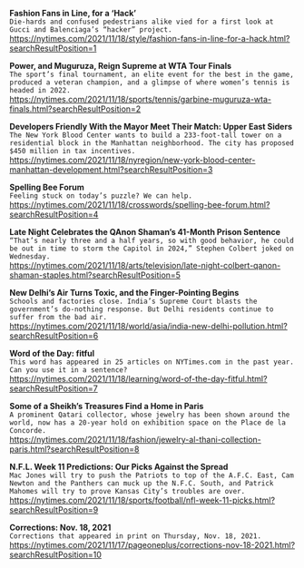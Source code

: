 **Fashion Fans in Line, for a ‘Hack’**\
`Die-hards and confused pedestrians alike vied for a first look at Gucci and Balenciaga’s “hacker” project.`\
https://nytimes.com/2021/11/18/style/fashion-fans-in-line-for-a-hack.html?searchResultPosition=1

**Power, and Muguruza, Reign Supreme at WTA Tour Finals**\
`The sport’s final tournament, an elite event for the best in the game, produced a veteran champion, and a glimpse of where women’s tennis is headed in 2022.`\
https://nytimes.com/2021/11/18/sports/tennis/garbine-muguruza-wta-finals.html?searchResultPosition=2

**Developers Friendly With the Mayor Meet Their Match: Upper East Siders**\
`The New York Blood Center wants to build a 233-foot-tall tower on a residential block in the Manhattan neighborhood. The city has proposed $450 million in tax incentives.`\
https://nytimes.com/2021/11/18/nyregion/new-york-blood-center-manhattan-development.html?searchResultPosition=3

**Spelling Bee Forum**\
`Feeling stuck on today’s puzzle? We can help.`\
https://nytimes.com/2021/11/18/crosswords/spelling-bee-forum.html?searchResultPosition=4

**Late Night Celebrates the QAnon Shaman’s 41-Month Prison Sentence**\
`“That’s nearly three and a half years, so with good behavior, he could be out in time to storm the Capitol in 2024,” Stephen Colbert joked on Wednesday.`\
https://nytimes.com/2021/11/18/arts/television/late-night-colbert-qanon-shaman-staples.html?searchResultPosition=5

**New Delhi’s Air Turns Toxic, and the Finger-Pointing Begins**\
`Schools and factories close. India’s Supreme Court blasts the government’s do-nothing response. But Delhi residents continue to suffer from the bad air.`\
https://nytimes.com/2021/11/18/world/asia/india-new-delhi-pollution.html?searchResultPosition=6

**Word of the Day: fitful**\
`This word has appeared in 25 articles on NYTimes.com in the past year. Can you use it in a sentence?`\
https://nytimes.com/2021/11/18/learning/word-of-the-day-fitful.html?searchResultPosition=7

**Some of a Sheikh’s Treasures Find a Home in Paris**\
`A prominent Qatari collector, whose jewelry has been shown around the world, now has a 20-year hold on exhibition space on the Place de la Concorde.`\
https://nytimes.com/2021/11/18/fashion/jewelry-al-thani-collection-paris.html?searchResultPosition=8

**N.F.L. Week 11 Predictions: Our Picks Against the Spread**\
`Mac Jones will try to push the Patriots to top of the A.F.C. East, Cam Newton and the Panthers can muck up the N.F.C. South, and Patrick Mahomes will try to prove Kansas City’s troubles are over.`\
https://nytimes.com/2021/11/18/sports/football/nfl-week-11-picks.html?searchResultPosition=9

**Corrections: Nov. 18, 2021**\
`Corrections that appeared in print on Thursday, Nov. 18, 2021.`\
https://nytimes.com/2021/11/17/pageoneplus/corrections-nov-18-2021.html?searchResultPosition=10

